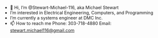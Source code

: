 - 👋 Hi, I’m @Stewart-Michael-116, aka Michael Stewart
- I’m interested in Electrical Engineering, Computers, and Programming
- I’m currently a systems engineer at DMC Inc.
- 📫 How to reach me Phone: 303-718-4880 Email: stewart.michael116@gmail.com
